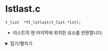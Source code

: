 # lstlast.c
```
t_list  *ft_lstlast(t_list *lst);
```
- 리스트의 맨 마지막에 위치한 요소를 반환합니다.

<details markdown="1">
<summary>접기/펼치기</summary>
<!--summary 아래 빈칸 공백 두고 내용을 적는공간-->

```
t_list	*ft_lstlast(t_list *lst)
{
	t_list	*tmp;

	if (lst == NULL)
		return (0);
	tmp = lst;
	while (tmp->next != NULL) // tmp->next != NULL은 마지막 노드에서 멈춘다. tmp != NULL은 node가 없는 NULL을 가리키니 마지막 노드를 지난다.
		tmp = tmp->next;
	return (tmp);
}
```
</details>
